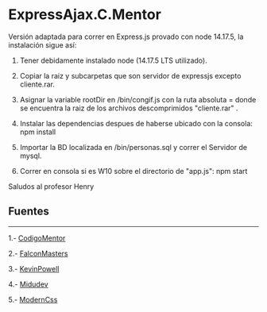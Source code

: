 # ExpressAjax.C.Mentor

Versión adaptada para correr en Express.js provado con node 14.17.5, la instalación sigue así:

1. Tener debidamente instalado node (14.17.5 LTS utilizado).

2. Copiar la raiz y subcarpetas que son servidor de expressjs excepto cliente.rar.

3. Asignar la variable rootDir en /bin/congif.js con la ruta absoluta = donde se encuentra la raiz de los archivos descomprimidos "cliente.rar" .

4. Instalar las dependencias despues de haberse ubicado con la consola:
npm install

5. Importar la BD localizada en /bin/personas.sql y correr el Servidor de mysql.

6. Correr en consola si es W10 sobre el directorio de "app.js":
npm start

Saludos al profesor Henry

## Fuentes
---
 
 1.- [CodigoMentor](https://www.youtube.com/@CodigoMentorTutoriales)
 
 2.- [FalconMasters](https://www.youtube.com/@FalconMasters)
 
 3.- [KevinPowell](https://www.youtube.com/@KevinPowell)
 
 4.- [Midudev](https://www.youtube.com/@midudev)
 
 5.- [ModernCss](https://moderncss.dev)
